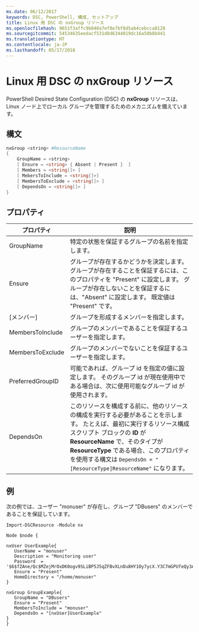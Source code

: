 ```yaml
---
ms.date: 06/12/2017
keywords: DSC, PowerShell, 構成, セットアップ
title: Linux 用 DSC の nxGroup リソース
ms.openlocfilehash: 9651f3affc9b040a7ef8e7bf8d5ab4cebcca8128
ms.sourcegitcommit: 54534635eedacf531d8d6344019dc16a50b8b441
ms.translationtype: HT
ms.contentlocale: ja-JP
ms.lasthandoff: 05/17/2018
---
```

# <a name="dsc-for-linux-nxgroup-resource"></a>Linux 用 DSC の nxGroup リソース

PowerShell Desired State Configuration (DSC) の **nxGroup** リソースは、Linux ノード上でローカル グループを管理するためのメカニズムを備えています。

## <a name="syntax"></a>構文

```powershell
nxGroup <string> #ResourceName
{
    GroupName = <string>
    [ Ensure = <string> { Absent | Present }  ]
    [ Members = <string[]> ]
    [ MebersToInclude = <string[]>]
    [ MembersToExclude = <string[]> ]
    [ DependsOn = <string[]> ]
}

```

## <a name="properties"></a>プロパティ

|  プロパティ |  説明 |
|---|---|
| GroupName| 特定の状態を保証するグループの名前を指定します。|
| Ensure| グループが存在するかどうかを決定します。 グループが存在することを保証するには、このプロパティを "Present" に設定します。 グループが存在しないことを保証するには、"Absent" に設定します。 既定値は "Present" です。|
| [メンバー]| グループを形成するメンバーを指定します。|
| MembersToInclude| グループのメンバーであることを保証するユーザーを指定します。|
| MembersToExclude| グループのメンバーでないことを保証するユーザーを指定します。|
| PreferredGroupID| 可能であれば、グループ id を指定の値に設定します。 そのグループ id が現在使用中である場合は、次に使用可能なグループ id が使用されます。|
| DependsOn | このリソースを構成する前に、他のリソースの構成を実行する必要があることを示します。 たとえば、最初に実行するリソース構成スクリプト ブロックの **ID** が **ResourceName** で、そのタイプが **ResourceType** である場合、このプロパティを使用する構文は `DependsOn = "[ResourceType]ResourceName"` になります。|

## <a name="example"></a>例

次の例では、ユーザー "monuser" が存在し、グループ "DBusers" のメンバーであることを保証しています。

```
Import-DSCResource -Module nx

Node $node {

nxUser UserExample{
   UserName = "monuser"
   Description = "Monitoring user"
   Password  =    '$6$fZAne/Qc$MZejMrOxDK0ogv9SLiBP5J5qZFBvXLnDu8HY1Oy7ycX.Y3C7mGPUfeQy3A82ev3zIabhDQnj2ayeuGn02CqE/0'
   Ensure = "Present"
   HomeDirectory = "/home/monuser"
}

nxGroup GroupExample{
   GroupName = "DBusers"
   Ensure = "Present"
   MembersToInclude = "monuser"
   DependsOn = "[nxUser]UserExample"
}
}
```